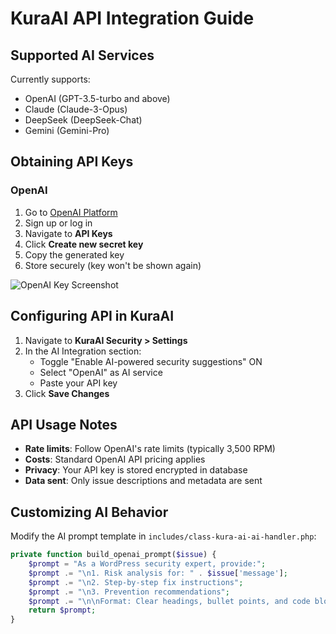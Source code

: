 # KuraAI API Integration Guide

## Supported AI Services
Currently supports:
- OpenAI (GPT-3.5-turbo and above)
- Claude (Claude-3-Opus)
- DeepSeek (DeepSeek-Chat)
- Gemini (Gemini-Pro)

## Obtaining API Keys

### OpenAI
1. Go to [OpenAI Platform](https://platform.openai.com/)
2. Sign up or log in
3. Navigate to **API Keys**
4. Click **Create new secret key**
5. Copy the generated key
6. Store securely (key won't be shown again)

![OpenAI Key Screenshot](assets/images/openai-key.png)

## Configuring API in KuraAI
1. Navigate to **KuraAI Security > Settings**
2. In the AI Integration section:
   - Toggle "Enable AI-powered security suggestions" ON
   - Select "OpenAI" as AI service
   - Paste your API key
3. Click **Save Changes**

## API Usage Notes
- **Rate limits**: Follow OpenAI's rate limits (typically 3,500 RPM)
- **Costs**: Standard OpenAI API pricing applies
- **Privacy**: Your API key is stored encrypted in database
- **Data sent**: Only issue descriptions and metadata are sent

## Customizing AI Behavior
Modify the AI prompt template in `includes/class-kura-ai-ai-handler.php`:

```php
private function build_openai_prompt($issue) {
    $prompt = "As a WordPress security expert, provide:";
    $prompt .= "\n1. Risk analysis for: " . $issue['message'];
    $prompt .= "\n2. Step-by-step fix instructions";
    $prompt .= "\n3. Prevention recommendations";
    $prompt .= "\n\nFormat: Clear headings, bullet points, and code blocks where needed";
    return $prompt;
}